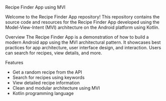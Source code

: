 Recipe Finder App using MVI

Welcome to the Recipe Finder App repository! This repository contains the source code and resources for the Recipe Finder App developed using the Model-View-Intent (MVI) architecture on the Android platform using Kotlin.

  Overview
The Recipe Finder App is a demonstration of how to build a modern Android app using the MVI architectural pattern. It showcases best practices for app architecture, user interface design, and interaction. Users can search for recipes, view details, and more.

 Features
- Get a random recipe from the API
- Search for recipes using keywords
- View detailed recipe information
- Clean and modular architecture using MVI
- Kotlin programming language
